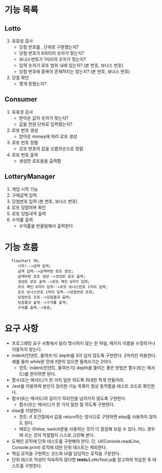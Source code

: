 # 기능 목록

## Lotto

1. 유효성 검사
   - 당첨 번호를 , 단위로 구분했는지?
   - 당첨 번호가 6자리의 숫자가 맞는지?
   - 보너스번호가 1자리의 숫자가 맞는지?
   - 입력 숫자가 로또 범위 내에 있는지? (본 번호, 보너스 번호)
   - 당첨 번호에 중복이 존재하지는 않는지? (본 번호, 보너스 번호)
2. 당첨 확인
   - 몇개 맞췄는지?

## Consumer

1. 유효성 검사
   - 받아온 값이 숫자가 맞는지?
   - 값을 천원 단위로 입력했는지?
2. 로또 번호 생성
   - 받아온 money에 따라 로또 생성
3. 로또 번호 정렬
   - 로또 번호의 값을 오름차순으로 정렬
4. 로또 번호 출력
   - 생성한 로또들을 출력함

## LotteryManager

1. 게임 시작 기능
2. 구매금액 입력
3. 당첨번호 입력 (본 번호, 보너스 번호)
4. 로또 당첨여부 확인
5. 로또 당첨내역 출력
6. 수익률 출력
   - 수익률을 반올림해서 출력한다

# 기능 흐름

```mermaid
   flowchart TD;
      시작!-->금액 입력;
      금액 입력-->금액바탕 로또 생성;
      금액바탕 로또 생성-->생성된 로또 출력;
      생성된 로또 출력-->로또 메인 6자리 입력;
      로또 메인 6자리 입력-->로또 보너스번호 1자리 입력;
      로또 보너스번호 1자리 입력-->당첨번호 조회;
      당첨번호 조회-->당첨결과 출력;
      당첨결과 출력-->수익률 출력;
      수익률 출력-->종료;
```

# 요구 사항

- 프로그래밍 요구 사항에서 달리 명시하지 않는 한 파일, 패키지 이름을 수정하거나 이동하지 않는다.
- indent(인덴트, 들여쓰기) depth를 3이 넘지 않도록 구현한다. 2까지만 허용한다. 예를 들어 while문 안에 if문이 있으면 들여쓰기는 2이다.
  - 힌트: indent(인덴트, 들여쓰기) depth를 줄이는 좋은 방법은 함수(또는 메서드)를 분리하면 된다.
- 함수(또는 메서드)가 한 가지 일만 하도록 최대한 작게 만들어라.
- Jest를 이용하여 본인이 정리한 기능 목록이 정상 동작함을 테스트 코드로 확인한다.
- 함수(또는 메서드)의 길이가 15라인을 넘어가지 않도록 구현한다.
  - 함수(또는 메서드)가 한 가지 일만 잘 하도록 구현한다.
- else를 지양한다.
  - 힌트: if 조건절에서 값을 return하는 방식으로 구현하면 else를 사용하지 않아도 된다.
  - 때로는 if/else, switch문을 사용하는 것이 더 깔끔해 보일 수 있다. 어느 경우에 쓰는 것이 적절할지 스스로 고민해 본다.
- 도메인 로직에 단위 테스트를 구현해야 한다. 단, UI(Console.readLine, Console.print) 로직에 대한 단위 테스트는 제외한다.
- 핵심 로직을 구현하는 코드와 UI를 담당하는 로직을 구분한다.
- 단위 테스트 작성이 익숙하지 않다면 **tests**/LottoTest.js를 참고하여 학습한 후 테스트를 구현한다.
